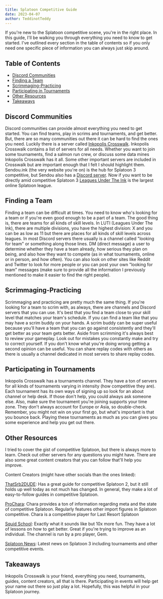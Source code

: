 ```yaml
---
title: Splatoon Competitive Guide
date: 2023-04-07
author: TeddinotTeddy
---
```


If you're new to the Splatoon competitive scene, you're in the right place. In this guide, I'll be walking you through everything you need to know to get started. I've outlined every section in the table of contents so if you only need one specific piece of information you can always just skip around.

## Table of Contents

- [Discord Communities](#discord-communities)
- [Finding a Team](#finding-a-team)
- [Scrimmaging-Practicing](#scrimming-practicing)
- [Participating in Tournaments](#participating-in-tournaments)
- [Other Resources](#other-resources)
- [Takeaways](#takeaways)

## Discord Communities

Discord communities can provide almost everything you need to get started. You can find teams, play in scrims and tournaments, and get better. But, there are so many communities out there it can be hard to find the ones you need. Luckily there is a server called [Inkopolis Crosswalk](https://discord.gg/R5dFQnKu). Inkopolis Crosswalk contains a list of servers for all needs. Whether you want to join some tournaments, find a salmon run crew, or discuss some data mines Inkopolis Crosswalk has it all. Some other important servers are included in Crosswalk but are important enough that I felt I should highlight them. Sendou.ink (the very website you're on) is the hub for Splatoon 3 competitive, but Sendou also has a [Discord server](https://discord.com/invite/sendou). Now if you want to be directly amid competitive Splatoon 3 [Leagues Under The Ink](https://discord.gg/3hr4gFWQPA) is the largest online Splatoon league.

## Finding a Team

Finding a team can be difficult at times. You need to know who's looking for a team or if you're even good enough to be a part of a team. The good thing is, there are teams for all kinds of skill levels. In LUTI (Leagues Under The Ink), there are multiple divisions, you have the highest division: X and you can be as low as 11 but there are places for all kinds of skill levels across leagues. In most Discord servers there usually is a channel called "looking for team" or something along those lines. DM (direct message) a user to determine whether they have a team already, how serious they plan on being, and also how they want to compete (as in what tournaments, online or in person, and how often). You can also look on other sites like Reddit and Twitter to look for more people or you can post your own "looking for team" messages (make sure to provide all the information I previously mentioned to make it easier to find the right people).

## Scrimmaging-Practicing

Scrimmaging and practicing are pretty much the same thing. If you're looking for a team to scrim with, as always, there are channels and Discord servers that you can use. It's best that you find a team close to your skill level that matches your team's schedule. If you can find a team like that you may have a scrim buddy on your hands. A scrim buddy can be super useful because you'll have a team that you can go against consistently and they'll get better as your team gets better. Aside from scrimming it's always best to review your gameplay. Look out for mistakes you constantly make and try to correct yourself. If you don't know what you're doing wrong getting a second opinion can be useful. You can share replay codes with others as there is usually a channel dedicated in most servers to share replay codes.

## Participating in Tournaments

Inkopolis Crosswalk has a tournaments channel. They have a ton of servers for all kinds of tournaments varying in intensity (how competitive they are). Each tournament has its own ways of signing up so look for an about channel or help desk. If those don't help, you could always ask someone else. Also, make sure the tournament you're joining supports your time zone. They don't always account for Europe or Asia, so double-check. Remember, you might not win on your first go, but what's important is that you bounce back. Playing these tournaments as much as you can gives you some experience and help you get out there.

## Other Resources

I tried to cover the gist of competitive Splatoon, but there is always more to learn. Check out other servers for any questions you might have. There are also some great content creators that you can follow that'll help you improve.

Content Creators (might have other socials than the ones linked):

[ThatSrb2DUDE](https://www.youtube.com/@ThatSrb2DUDE):
Has a great guide for competitive Splatoon 2, but it still holds up well today as not much has changed. In general, they make a lot of easy-to-follow guides in competitive Splatoon.

[ProChara](https://www.youtube.com/@ProChara):
Chara provides a ton of information regarding meta and the state of competitive Splatoon. Regularly features other import figures in Splatoon competitive. Chara is a competitive player for Last Resort Splatoon

[Squid School](https://www.youtube.com/@SquidSchool):
Exactly what it sounds like but 10x more fun. They have a lot of lessons on how to get better. Great if you're trying to improve as an individual. The channel is run by a pro player, Gem.

[Splatoon News](https://twitter.com/SplatoonNews_):
Latest news on Splatoon 3 including tournaments and other competitive events.

## Takeaways

Inkopolis Crosswalk is your friend, everything you need, tournaments, guides, content creators, all that is there. Participating in events will help get your name out there so just play a lot. Hopefully, this was helpful in your Splatoon journey.
